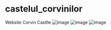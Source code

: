 # castelul_corvinilor
Website Corvin Castlle
![image](https://user-images.githubusercontent.com/35005233/149201526-72988980-6a56-4c99-bf26-bd137bb7600e.png)
![image](https://user-images.githubusercontent.com/35005233/149201724-ed4c0adb-d613-4f95-ac9b-f2b8fe18d56c.png)
![image](https://user-images.githubusercontent.com/35005233/149201823-1247eefd-5164-4c8e-bcde-cb3489e04cc9.png)
